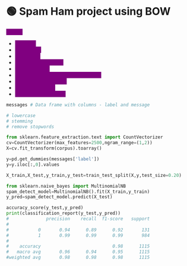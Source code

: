 # 🟢 Spam Ham project using BOW

<mark style="color:purple;background-color:purple;">**Steps:**</mark>

* <mark style="color:purple;background-color:purple;">**get data**</mark>
* <mark style="color:purple;background-color:purple;">**lowercase**</mark>
* <mark style="color:purple;background-color:purple;">**stemming**</mark>
* <mark style="color:purple;background-color:purple;">**remove stop words**</mark>
* <mark style="color:purple;background-color:purple;">**train test split**</mark>
* <mark style="color:purple;background-color:purple;">**x = count vectorizer. fit\_transform**</mark>
* <mark style="color:purple;background-color:purple;">**y = pd.get\_dummies**</mark>
* <mark style="color:purple;background-color:purple;">**Train using algo**</mark>
* <mark style="color:purple;background-color:purple;">**Check the accuracy**</mark>

```python
messages # Data frame with columns - label and message

# lowercase
# stemming
# remove stopwords

from sklearn.feature_extraction.text import CountVectorizer
cv=CountVectorizer(max_features=2500,ngram_range=(1,2))
X=cv.fit_transform(corpus).toarray()

y=pd.get_dummies(messages['label'])
y=y.iloc[:,0].values

X_train,X_test,y_train,y_test=train_test_split(X,y,test_size=0.20)

from sklearn.naive_bayes import MultinomialNB
spam_detect_model=MultinomialNB().fit(X_train,y_train)
y_pred=spam_detect_model.predict(X_test)

accuracy_score(y_test,y_pred)
print(classification_report(y_test,y_pred))
#              precision    recall  f1-score   support
#
#           0       0.94      0.89      0.92       131
#           1       0.99      0.99      0.99       984
#
#    accuracy                           0.98      1115
#   macro avg       0.96      0.94      0.95      1115
#weighted avg       0.98      0.98      0.98      1115
```
